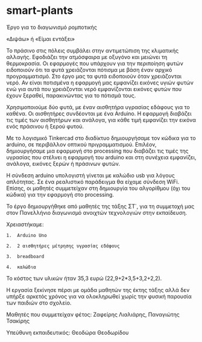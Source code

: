 # smart-plants
Έργο για το διαγωνισμό ρομποτικής

«Διψάω» ή «Είμαι εντάξει»

Το πράσινο στις πόλεις συμβάλει στην αντιμετώπιση της κλιματικής αλλαγής. Εφοδιάζει την ατμόσφαιρα με οξυγόνο και μειώνει τη θερμοκρασία.
Οι εφαρμογές που υπάρχουν για την περιποίηση φυτών ειδοποιούν ότι τα φυτά χρειάζονται πότισμα  με βάση έναν αρχικό προγραμματισμό.
Στο έργο μας τα φυτά ειδοποιούν όταν χρειάζονται νερό. Αν είναι ποτισμένα η εφαρμογή μας εμφανίζει εικόνες υγιών φυτών ενώ για αυτά που χρειάζονται νερό εμφανίζονται εικόνες φυτών που έχουν ξεραθεί, παρακινώντας για το πότισμά τους.

Χρησιμοποιούμε δύο φυτά, με έναν αισθητήρα υγρασίας εδάφους για το καθένα. Οι αισθητήρες συνδέονται με ένα Arduino. Η εφαρμογή διαβάζει τις τιμές των αισθητήρων και ανάλογα, για κάθε τιμή εμφανίζει την εικόνα ενός πράσινου ή ξερού φυτού.

Με το λογισμικό Tinkercad στο διαδίκτυο δημιουργήσαμε τον κώδικα για το arduino, σε περιβάλλον οπτικού πριγραμματισμού. Επιλέον, δημιουργήσαμε μια εφαρμογή στο processing που διαβάζει τις τιμές της υγρασίας που στέλνει η εφαρμογή του arduino  και στη συνέχεια εμφανίζει, ανάλογα, εικόνες ξερών ή πράσινων φυτών.

Η σύνδεση arduino υπολογιστή γίνεται με καλώδιο usb για λόγους απλότητας. Σε ένα ρεαλιστικό παράδειγμα θα είχαμε σύνδεση WiFi. Επίσης, οι μαθητές συμμετείχαν στη δημιουργία του αλγορίθμου (όχι του κώδικα) για την εφαρμογή στο processing.

 Το έργο δημιουργήθηκε από μαθητές της τάξης ΣΤ΄, για τη συμμετοχή μας στον Πανελλήνιο διαγωνισμό ανοιχτών τεχνολογιών στην εκπαίδευση.
 
 Χρειαστήκαμε:
 
    1.  Arduino Uno
    
    2.  2 αισθητήρες μέτρησης υγρασίας εδάφους
    
    3.  breadboard
    
    4.  καλώδια
    
Το κόστος των υλικών ήταν 35,3 ευρώ (22,9+2*3,5+3,2+2,2).

Η εργασία ξεκίνησε πέρσι με ομάδα μαθητών της έκτης τάξης αλλά δεν υπήρξε αρκετός χρόνος για να ολοκληρωθεί χωρίς την φυσική παρουσία των παιδιών στο σχολείο.

Μαθητές που συμμετείχαν φέτος: Ζαφείρης Λιαλιάρης, Παναγιώτης Τσακίρης

Υπεύθυνη εκπαιδευτικός: Θεοδώρα Θεοδωρίδου


